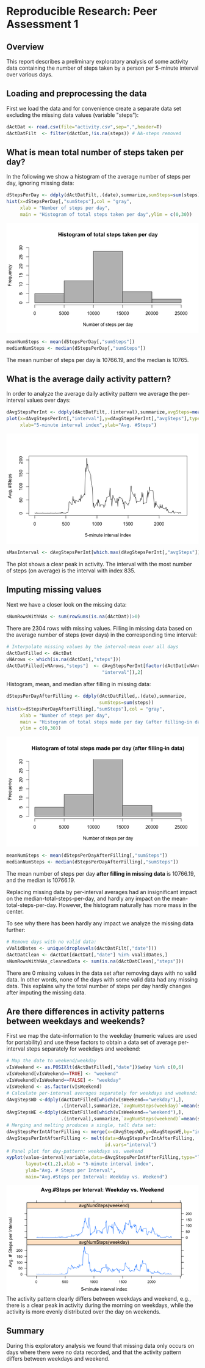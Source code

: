 # Reproducible Research: Peer Assessment 1
## Overview
This report describes a preliminary exploratory analysis of some activity data containing the number of steps taken by a person per 5-minute interval over various days. 


## Loading and preprocessing the data
First we load the data and for convenience create a separate data set excluding the missing data values (variable "steps"):

```r
dActDat <- read.csv(file="activity.csv",sep=",",header=T)
dActDatFilt  <- filter(dActDat,!is.na(steps)) # NA-steps removed
```

## What is mean total number of steps taken per day?
In the following we show a histogram of the average number of steps per day, ignoring missing data:

```r
dStepsPerDay <- ddply(dActDatFilt,.(date),summarize,sumSteps=sum(steps))
hist(x=dStepsPerDay[,"sumSteps"],col = "gray",
     xlab = "Number of steps per day",
     main = "Histogram of total steps taken per day",ylim = c(0,30))
```

<img src="PA1_template_files/figure-html/unnamed-chunk-3-1.png" title="" alt="" style="display: block; margin: auto;" />

```r
meanNumSteps <- mean(dStepsPerDay[,"sumSteps"])
medianNumSteps <- median(dStepsPerDay[,"sumSteps"])
```
The mean number of steps per day is 10766.19, and the median is 
10765.

## What is the average daily activity pattern?
In order to analyze the average daily activity pattern we average the 
per-interval values over days:

```r
dAvgStepsPerInt <- ddply(dActDatFilt,.(interval),summarize,avgSteps=mean(steps))
plot(x=dAvgStepsPerInt[,"interval"],y=dAvgStepsPerInt[,"avgSteps"],type="l",
     xlab="5-minute interval index",ylab="Avg. #Steps")
```

<img src="PA1_template_files/figure-html/unnamed-chunk-4-1.png" title="" alt="" style="display: block; margin: auto;" />

```r
sMaxInterval <- dAvgStepsPerInt[which.max(dAvgStepsPerInt[,"avgSteps"]),1]
```
The plot shows a clear peak in activity. The interval with the most number of 
steps (on average) is the interval with index 835.

## Imputing missing values
Next we have a closer look on the missing data:

```r
sNumRowsWithNAs <- sum(rowSums(is.na(dActDat))>0)
```
There are 2304 rows with missing values. Filling in missing data 
based on the average number of steps (over days) in the corresponding time 
interval:

```r
# Interpolate missing values by the interval-mean over all days
dActDatFilled <- dActDat
vNArows <- which(is.na(dActDat[,"steps"]))
dActDatFilled[vNArows,"steps"]  <- dAvgStepsPerInt[factor(dActDat[vNArows,
                                   "interval"]),2]
```

Histogram, mean, and median after filling in missing data:

```r
dStepsPerDayAfterFilling <- ddply(dActDatFilled,.(date),summarize,
                                  sumSteps=sum(steps))
hist(x=dStepsPerDayAfterFilling[,"sumSteps"],col = "gray",
     xlab = "Number of steps per day",
     main = "Histogram of total steps made per day (after filling-in data)",
     ylim = c(0,30))
```

<img src="PA1_template_files/figure-html/unnamed-chunk-7-1.png" title="" alt="" style="display: block; margin: auto;" />

```r
meanNumSteps <- mean(dStepsPerDayAfterFilling[,"sumSteps"])
medianNumSteps <- median(dStepsPerDayAfterFilling[,"sumSteps"])
```
The mean number of steps per day **after filling in missing data** is 
10766.19, and the median is 10766.19.

Replacing missing data by per-interval averages had an insignificant impact on 
the median-total-steps-per-day, and hardly any impact on the 
mean-total-steps-per-day. However, the histogram naturally has more mass in the 
center. 

To see why there has been hardly any impact we analyze the missing data further:

```r
# Remove days with no valid data:
vValidDates <- unique(droplevels(dActDatFilt[,"date"]))
dActDatClean <- dActDat[dActDat[,"date"] %in% vValidDates,]
sNumRowsWithNAs_cleanedData <- sum(is.na(dActDatClean[,"steps"]))
```
There are 0 missing values in the data set 
after removing days with no valid data. In other words, none of the days with 
some valid data had any missing data. This explains why the total number of 
steps per day hardly changes after imputing the missing data.

## Are there differences in activity patterns between weekdays and weekends?
First we map the date-information to the weekday (numeric values are used for 
portability) and use these factors to obtain a data set of average per-interval
steps separately for weekdays and weekend:

```r
# Map the date to weekend/weekday
vIsWeekend <- as.POSIXlt(dActDatFilled[,"date"])$wday %in% c(0,6)
vIsWeekend[vIsWeekend==TRUE] <- "weekend"
vIsWeekend[vIsWeekend==FALSE] <- "weekday"
vIsWeekend <- as.factor(vIsWeekend)
# Calculate per-interval averages separately for weekdays and weekend:
dAvgStepsWD <-ddply(dActDatFilled[which(vIsWeekend=="weekday"),],
                    .(interval),summarize,`avgNumSteps(weekday)`=mean(steps))
dAvgStepsWE <-ddply(dActDatFilled[which(vIsWeekend=="weekend"),],
                    .(interval),summarize,`avgNumSteps(weekend)`=mean(steps))
# Merging and melting produces a single, tall data set:
dAvgStepsPerIntAfterFilling <- merge(x=dAvgStepsWD,y=dAvgStepsWE,by="interval")
dAvgStepsPerIntAfterFilling <- melt(data=dAvgStepsPerIntAfterFilling,
                                    id.vars="interval")
# Panel plot for day-pattern: weekdays vs. weekend
xyplot(value~interval|variable,data=dAvgStepsPerIntAfterFilling,type="l",
       layout=c(1,2),xlab = "5-minute interval index",
       ylab="Avg. # Steps per Interval",
       main="Avg.#Steps per Interval: Weekday vs. Weekend")
```

<img src="PA1_template_files/figure-html/unnamed-chunk-9-1.png" title="" alt="" style="display: block; margin: auto;" />
The activity pattern clearly differs between weekdays and weekend, e.g., there
is a clear peak in activity during the morning on weekdays, while the activity
is more evenly distributed over the day on weekends.

## Summary
During this exploratory analysis we found that missing data only occurs on days 
where there were no data recorded, and that the activity pattern differs between
weekdays and weekend.
